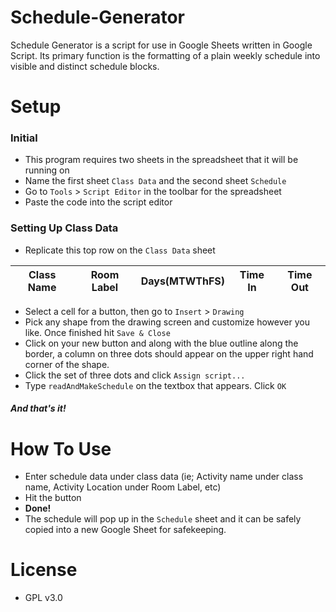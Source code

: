 # Schedule-Generator

Schedule Generator is a script for use in Google Sheets written in Google Script.
Its primary function is the formatting of a plain weekly schedule into visible and distinct schedule blocks.

# Setup
### Initial
  - This program requires two sheets in the spreadsheet that it will be running on
  - Name the first sheet `Class Data` and the second sheet `Schedule`
  - Go to `Tools` > `Script Editor` in the toolbar for the spreadsheet
  - Paste the code into the script editor
### Setting Up Class Data
  - Replicate this top row on the `Class Data` sheet
  
| Class Name | Room Label | Days(MTWThFS) |Time In|Time Out|
| ------ | ------ | ------ |------ |------ |
  - Select a cell for a button, then go to `Insert` > `Drawing`
  - Pick any shape from the drawing screen and customize however you like. Once finished hit `Save & Close`
  - Click on your new button and along with the blue outline along the border, a column on three dots should appear on the upper right hand corner of the shape.
  - Click the set of three dots and click `Assign script...`
  - Type `readAndMakeSchedule` on the textbox that appears. Click `OK`
##### And that's it!

# How To Use
 - Enter schedule data under class data (ie; Activity name under class name, Activity Location under Room Label, etc)
 - Hit the button
 - **Done!**
 - The schedule will pop up in the `Schedule` sheet and it can be safely copied into a new Google Sheet for safekeeping.
 
# License 
 - GPL v3.0

 
